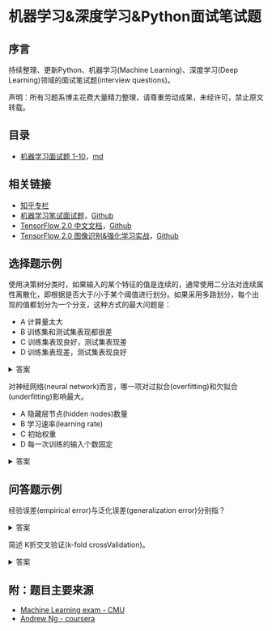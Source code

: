 # 机器学习&深度学习&Python面试笔试题

## 序言

持续整理、更新Python、机器学习(Machine Learning)、深度学习(Deep Learning)领域的面试笔试题(interview questions)。

声明：所有习题系博主花费大量精力整理，请尊重劳动成果，未经许可，禁止原文转载。

## 目录

- [机器学习面试题 1-10](https://geektutu.com/post/qa-ml-1.html)，[md](qa-ml/qa-ml-1.md)

## 相关链接

- [知乎专栏](https://zhuanlan.zhihu.com/geektutu)
- [机器学习笔试面试题](https://geektutu.com/post/qa-ml.html)，[Github](https://github.com/geektutu/interview-questions)
- [TensorFlow 2.0 中文文档](https://geektutu.com/post/tf2doc.html)，[Github](https://github.com/geektutu/tensorflow2-docs-zh)
- [TensorFlow 2.0 图像识别&强化学习实战](https://geektutu.com/post/tensorflow2-mnist-cnn.html)，[Github](https://github.com/geektutu/tensorflow-tutorial-samples)

## 选择题示例

使用决策树分类时，如果输入的某个特征的值是连续的，通常使用二分法对连续属性离散化，即根据是否大于/小于某个阈值进行划分。如果采用多路划分，每个出现的值都划分为一个分支，这种方式的最大问题是：

- A 计算量太大
- B 训练集和测试集表现都很差
- C 训练集表现良好，测试集表现差
- D 训练集表现差，测试集表现良好

<details>
<summary>答案</summary>
<div>

**C** 连续值通常采用二分法，离散特征通常采用多路划分的方法，但分支数不宜过多。
连续特征每个值都划分为一个分支，容易过拟合，泛化能力差，导致训练集表现好，测试集表现差。
</div>
</details>


对神经网络(neural network)而言，哪一项对过拟合(overfitting)和欠拟合(underfitting)影响最大。

- A 隐藏层节点(hidden nodes)数量
- B 学习速率(learning rate)
- C 初始权重
- D 每一次训练的输入个数固定

<details>
<summary>答案</summary>
<div>

**A** 过拟合和欠拟合与神经网络的复杂程度有关，模型越大越容易过拟合。隐藏层节点数量直接决定了模型的大小与复杂程度。
</div>
</details>

## 问答题示例

经验误差(empirical error)与泛化误差(generalization error)分别指？

<details>
<summary>答案</summary>
<div>
经验误差: 也叫训练误差(training error)，模型在训练集上的误差。
泛化误差: 模型在新样本集(测试集)上的误差。
</div>
</details>

简述 K折交叉验证(k-fold crossValidation)。

<details>
<summary>答案</summary>
<div>
- 数据集大小为N，分成K份，则每份含有样本N/K个。每次选择其中1份作为测试集，另外K-1份作为训练集，共K种情况。
- 在每种情况中，训练集训练模型，用测试集测试模型，计算模型的泛化误差。
- 将K种情况下，模型的泛化误差取均值，得到模型最终的泛化误差。
</div>
</details>

## 附：题目主要来源

- [Machine Learning exam - CMU](http://www.cs.cmu.edu/~tom/10701_sp11/prev.shtml)
- [Andrew Ng - coursera](https://www.coursera.org/learn/machine-learning)